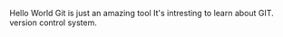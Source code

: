 Hello World
Git is just an amazing tool 
It's intresting to learn about GIT.
version control system.
